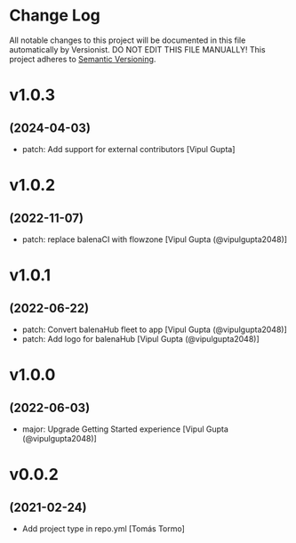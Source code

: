 # Change Log

All notable changes to this project will be documented in this file
automatically by Versionist. DO NOT EDIT THIS FILE MANUALLY!
This project adheres to [Semantic Versioning](http://semver.org/).

# v1.0.3
## (2024-04-03)

* patch: Add support for external contributors [Vipul Gupta]

# v1.0.2
## (2022-11-07)

* patch: replace balenaCI with flowzone [Vipul Gupta (@vipulgupta2048)]

# v1.0.1
## (2022-06-22)

* patch: Convert balenaHub fleet to app [Vipul Gupta (@vipulgupta2048)]
* patch: Add logo for balenaHub [Vipul Gupta (@vipulgupta2048)]

# v1.0.0
## (2022-06-03)

* major: Upgrade Getting Started experience [Vipul Gupta (@vipulgupta2048)]

# v0.0.2
## (2021-02-24)

* Add project type in repo.yml [Tomás Tormo]
